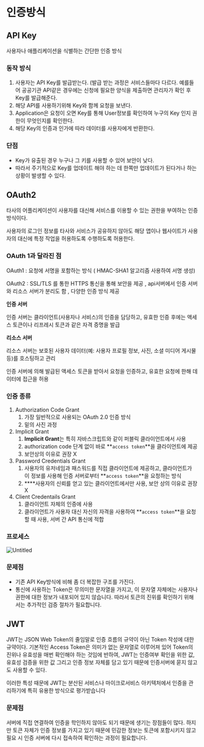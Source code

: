 # 인증방식

## API Key

사용자나 애플리케이션을 식별하는 간단한 인증 방식

### 동작 방식

1. 사용자는 API Key를 발급받는다. (발급 받는 과정은 서비스들마다 다르다. 예를들어 공공기관 API같은 경우에는 신청에 필요한 양식을 제출하면 관리자가 확인 후 Key를 발급해준다.
2. 해당 API를 사용하기위해 Key와 함께 요청을 보낸다.
3. Application은 요청이 오면 Key를 통해 User정보를 확인하여 누구의 Key 인지 권한이 무엇인지를 확인한다.
4. 해당 Key의 인증과 인가에 따라 데이터를 사용자에게 반환한다.

### 단점

- Key가 유출된 경우 누구나 그 키를 사용할 수 있어 보안이 낮다.
- 따라서 주기적으로 Key를 업데이트 해야 하는 데 한쪽만 업데이트가 된다거나 하는 상황이 발생할 수 있다.

## OAuth2

타사의 어플리케이션이 사용자를 대신해 서비스를 이용할 수 있는 권한을 부여하는 인증 방식이다.

사용자의 로그인 정보를 타사와 서비스가 공유하지 않아도 해당 앱이나 웹사이트가 사용자의 대신에 특정 작업을 허용하도록 수행하도록 허용한다.

### OAuth 1과 달라진 점

OAuth1 : 요청에 서명을 포함하는 방식 ( HMAC-SHA1 알고리즘 사용하여 서명 생성)

OAuth2 : SSL/TLS 를 통한 HTTPS 통신을 통해 보안을 제공 , api서버에서 인증 서버와 리소스 서버가 분리도 함 , 다양한 인증 방식 제공

**인증 서버**

인증 서버는 클라이언트(사용자나 서비스)의 인증을 담당하고, 유효한 인증 후에는 액세스 토큰이나 리프레시 토큰과 같은 자격 증명을 발급

**리소스 서버**

리소스 서버는 보호된 사용자 데이터(예: 사용자 프로필 정보, 사진, 소셜 미디어 게시물 등)를 호스팅하고 관리

인증 서버에 의해 발급된 액세스 토큰을 받아서 요청을 인증하고, 유효한 요청에 한해 데이터에 접근을 허용

### 인증 종류

1. Authorization Code Grant
   1. 가장 일반적으로 사용되는 OAuth 2.0 인증 방식
   2. 밑의 사진 과정
2. Implicit Grant
   1. **Implicit Grant**는 특히 자바스크립트와 같이 퍼블릭 클라이언트에서 사용
   2. authorization code 단계 없이 바로 **`access token`**을 클라이언트에 제공
   3. 보안상의 이유로 권장 X
3. Password Credentials Grant
   1. 사용자의 유저네임과 패스워드를 직접 클라이언트에 제공하고, 클라이언트가 이 정보를 사용해 인증 서버로부터 **`access token`**을 요청하는 방식
   2. \*\*\*\*사용자의 신뢰를 얻고 있는 클라이언트에서만 사용, 보안 상의 이유로 권장 X
4. Client Credentails Grant
   1. 클라이언트 자체의 인증에 사용
   2. 클라이언트가 사용자 대신 자신의 자격을 사용하여 **`access token`**을 요청할 때 사용, 서버 간 API 통신에 적합

### 프로세스

![Untitled](https://prod-files-secure.s3.us-west-2.amazonaws.com/e3e78d12-2dc1-4f0e-b156-d02e7bb67166/9f5a363b-8d74-41ee-9aec-032370dc343c/Untitled.png)

### 문제점

- 기존 API Key방식에 비해 좀 더 복잡한 구조를 가진다.
- 통신에 사용하는 Token은 무의미한 문자열을 가지고, 이 문자열 자체에는 사용자나 권한에 대한 정보가 내포되어 있지 않습니다. 따라서 토큰의 진위를 확인하기 위해서는 추가적인 검증 절차가 필요합니다.

## JWT

JWT는 JSON Web Token의 줄임말로 인증 흐름의 규약이 아닌 Token 작성에 대한 규약이다. 기본적인 Access Token은 의미가 없는 문자열로 이루어져 있어 Token의 진위나 유효성을 매번 확인해야 하는 것임에 반하여, JWT는 인증여부 확인을 위한 값, 유효성 검증을 위한 값 그리고 인증 정보 자체를 담고 있기 때문에 인증서버에 묻지 않고도 사용할 수 있다.

이러한 특성 때문에 JWT는 분산된 서비스나 마이크로서비스 아키텍처에서 인증을 관리하기에 특히 유용한 방식으로 평가받습니다

### 문제점

서버에 직접 연결하여 인증을 학인하지 않아도 되기 때문에 생기는 장점들이 많다. 하지만 토큰 자체가 인증 정보를 가지고 있기 때문에 민감한 정보는 토큰에 포함시키지 않고 필요 시 인증 서버에 다시 접속하여 확인하는 과정이 필요합니다.
